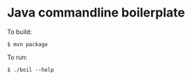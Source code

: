 # Java commandline boilerplate

To build:

``` shell
$ mvn package
```

To run:

``` shell
$ ./boil --help
```
